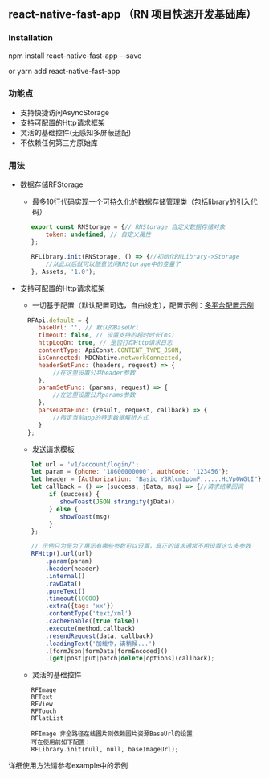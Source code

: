 ## react-native-fast-app （RN 项目快速开发基础库）

### Installation

npm install react-native-fast-app --save 

or yarn add react-native-fast-app


### 功能点

  * 支持快捷访问AsyncStorage
  * 支持可配置的Http请求框架
  * 灵活的基础控件(无感知多屏蔽适配)
  * 不依赖任何第三方原始库


### 用法 

   * 数据存储RFStorage
   
     * 最多10行代码实现一个可持久化的数据存储管理类（包括library的引入代码）
     
     ```jsx 
        export const RNStorage = {// RNStorage 自定义数据存储对象
            token: undefined, // 自定义属性
        };
     ```
     
     ```jsx 
        RFLibrary.init(RNStorage, () => {//初始化RNLibrary->Storage
            //从此以后就可以随意访问RNStorage中的变量了
        }, Assets, '1.0');
     ```
    
   * 支持可配置的Http请求框架
   
     * 一切基于配置（默认配置可选，自由设定），配置示例：[多平台配置示例](https://git.wecash.net/MobileDevCenter/ReactNativeDemo/blob/master/src/Main/Home/http/HttpConfig.js "功夫好车、功夫车服、闪管家、闪银等多平台多域名配置")
     
      ```jsx 
        RFApi.default = {
           baseUrl: '', // 默认的BaseUrl
           timeout: false, // 设置支持的超时时长(ms)
           httpLogOn: true, // 是否打印Http请求日志
           contentType: ApiConst.CONTENT_TYPE_JSON,
           isConnected: MDCNative.networkConnected,
           headerSetFunc: (headers, request) => {
               //在这里设置公共header参数
           },
           paramSetFunc: (params, request) => {
               //在这里设置公共params参数
           },
           parseDataFunc: (result, request, callback) => {
               //指定当前app的特定数据解析方式
           }
        };
      ```
     
     * 发送请求模板
     
     ```jsx 
        let url = 'v1/account/login/';
        let param = {phone: '18600000000', authCode: '123456'};
        let header = {Authorization: "Basic Y3Rlcm1pbmF......HcVp0WGtI"};
        let callback = () => (success, jData, msg) => {//请求结果回调
             if (success) {
                showToast(JSON.stringify(jData))
             } else {
                showToast(msg)
             }
        };
     
        // 示例只为是为了展示有哪些参数可以设置，真正的请求通常不用设置这么多参数
        RFHttp().url(url)
            .param(param)
            .header(header)
            .internal()
            .rawData()
            .pureText()
            .timeout(10000)
            .extra({tag: 'xx'})
            .contentType('text/xml')
            .cacheEnable([true|false])
            .execute(method,callback)
            .resendRequest(data, callback)
            .loadingText('加载中，请稍候...')
            .[formJson|formData|formEncoded]()
            .[get|post|put|patch|delete|options](callback);
     ```
     
     * 灵活的基础控件
     ```
        RFImage
        RFText
        RFView
        RFTouch
        RFlatList
        
        RFImage 非全路径在线图片则依赖图片资源BaseUrl的设置
        可在使用前如下配置：
        RFLibrary.init(null, null, baseImageUrl);
     ```
    
 
  详细使用方法请参考example中的示例
